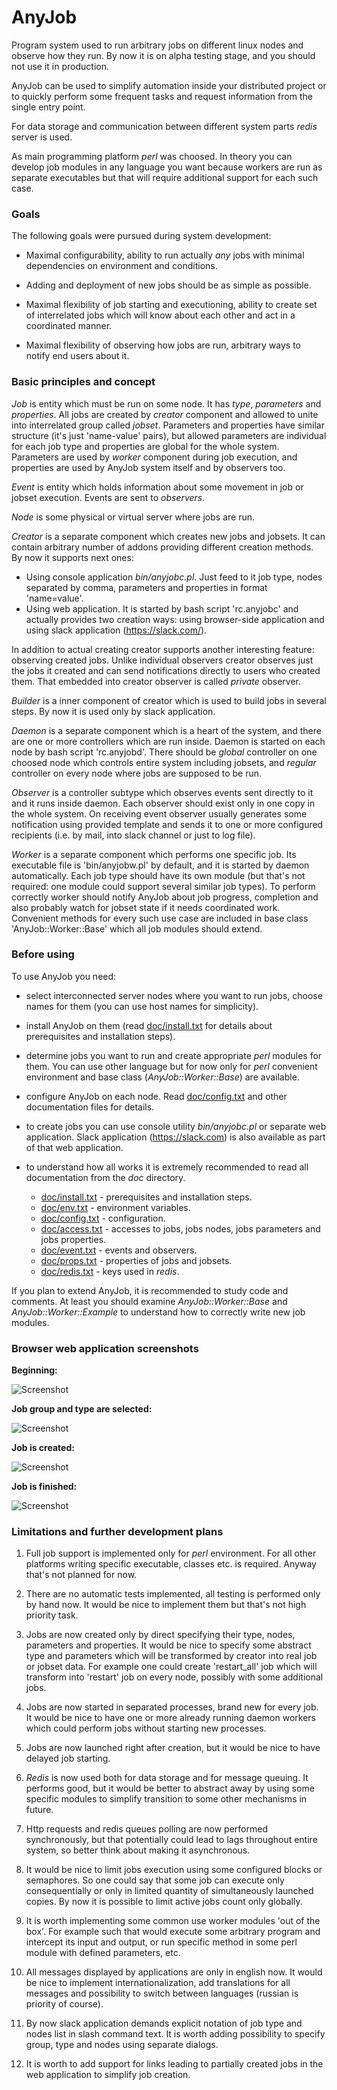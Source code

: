# AnyJob

Program system used to run arbitrary jobs on different linux nodes and observe how they run.
By now it is on alpha testing stage, and you should not use it in production.

AnyJob can be used to simplify automation inside your distributed project or to quickly perform some
frequent tasks and request information from the single entry point.

For data storage and communication between different system parts *redis* server is used.

As main programming platform *perl* was choosed. In theory you can develop job modules in any language
you want because workers are run as separate executables but that will require additional support
for each such case.

### Goals

The following goals were pursued during system development:

- Maximal configurability, ability to run actually *any* jobs with minimal dependencies on environment and conditions.

- Adding and deployment of new jobs should be as simple as possible.

- Maximal flexibility of job starting and executioning, ability to create set of interrelated jobs which will know
about each other and act in a coordinated manner.

- Maximal flexibility of observing how jobs are run, arbitrary ways to notify end users about it.

### Basic principles and concept

*Job* is entity which must be run on some node. It has *type*, *parameters* and *properties*. All jobs are created
by *creator* component and allowed to unite into interrelated group called *jobset*. Parameters and properties have
similar structure (it's just 'name-value' pairs), but allowed parameters are individual for each job type and
properties are global for the whole system. Parameters are used by *worker* component during job execution, and
properties are used by AnyJob system itself and by observers too.

*Event* is entity which holds information about some movement in job or jobset execution. Events are sent to
*observers*.

*Node* is some physical or virtual server where jobs are run.

*Creator* is a separate component which creates new jobs and jobsets. It can contain arbitrary number of
addons providing different creation methods. By now it supports next ones:
- Using console application *bin/anyjobc.pl*. Just feed to it job type, nodes separated by comma, parameters and
properties in format 'name=value'.
- Using web application. It is started by bash script 'rc.anyjobc' and actually provides two creation ways:
using browser-side application and using slack application (https://slack.com/).

In addition to actual creating creator supports another interesting feature: observing created jobs. Unlike
individual observers creator observes just the jobs it created and can send notifications directly to users who
created them. That embedded into creator observer is called *private* observer.

*Builder* is a inner component of creator which is used to build jobs in several steps. By now it is used only by slack
application.

*Daemon* is a separate component which is a heart of the system, and there are one or more controllers which are run
inside. Daemon is started on each node by bash script 'rc.anyjobd'. There should be *global* controller on one
choosed node which controls entire system including jobsets, and *regular* controller on every node where jobs are
supposed to be run. 

*Observer* is a controller subtype which observes events sent directly to it and it runs inside daemon. Each observer
should exist only in one copy in the whole system. On receiving event observer usually generates some notification
using provided template and sends it to one or more configured recipients (i.e. by mail, into slack channel or just
to log file).

*Worker* is a separate component which performs one specific job. Its executable file is 'bin/anyjobw.pl' by
default, and it is started by daemon automatically. Each job type should have its own module (but that's not required:
one module could support several similar job types). To perform correctly worker should notify AnyJob about job
progress, completion and also probably watch for jobset state if it needs coordinated work. Convenient methods for
every such use case are included in base class 'AnyJob::Worker::Base' which all job modules should extend. 

### Before using

To use AnyJob you need:

- select interconnected server nodes where you want to run jobs, choose names for them (you can use host names
for simplicity).

- install AnyJob on them (read [doc/install.txt](doc/install.txt) for details about prerequisites and installation
steps).

- determine jobs you want to run and create appropriate *perl* modules for them. You can use other language but for
now only for *perl* convenient environment and base class (*AnyJob::Worker::Base*) are available.

- configure AnyJob on each node. Read [doc/config.txt](doc/config.txt) and other documentation files for details.

- to create jobs you can use console utility *bin/anyjobc.pl* or separate web application. Slack application
(https://slack.com) is also available as part of that web application.

- to understand how all works it is extremely recommended to read all documentation from the *doc* directory.
   - [doc/install.txt](doc/install.txt) - prerequisites and installation steps.
   - [doc/env.txt](doc/env.txt) - environment variables.
   - [doc/config.txt](doc/config.txt) - configuration.
   - [doc/access.txt](doc/access.txt) - accesses to jobs, jobs nodes, jobs parameters and jobs properties.
   - [doc/event.txt](doc/event.txt) - events and observers.
   - [doc/props.txt](doc/props.txt) - properties of jobs and jobsets.
   - [doc/redis.txt](doc/redis.txt) - keys used in *redis*.

If you plan to extend AnyJob, it is recommended to study code and comments. At least you should examine
*AnyJob::Worker::Base* and *AnyJob::Worker::Example* to understand how to correctly write new job modules.

### Browser web application screenshots

**Beginning:**

![Screenshot](img/screenshot1.png)

**Job group and type are selected:**

![Screenshot](img/screenshot2.png)

**Job is created:**

![Screenshot](img/screenshot3.png)

**Job is finished:**

![Screenshot](img/screenshot4.png)

### Limitations and further development plans

1. Full job support is implemented only for *perl* environment. For all other platforms writing specific
executable, classes etc. is required. Anyway that's not planned for now.

2. There are no automatic tests implemented, all testing is performed only by hand now. It would be nice to implement
them but that's not high priority task.

3. Jobs are now created only by direct specifying their type, nodes, parameters and properties. It would be nice to
specify some abstract type and parameters which will be transformed by creator into real job or jobset data.
For example one could create 'restart_all' job which will transform into 'restart' job on every node, possibly with
some additional jobs.

4. Jobs are now started in separated processes, brand new for every job. It would be nice to have one or more already
running daemon workers which could perform jobs without starting new processes.

5. Jobs are now launched right after creation, but it would be nice to have delayed job starting.

6. *Redis* is now used both for data storage and for message queuing. It performs good, but it would be better to
abstract away by using some specific modules to simplify transition to some other mechanisms in future.

7. Http requests and redis queues polling are now performed synchronously, but that potentially could lead to lags
throughout entire system, so better think about making it asynchronous.

8. It would be nice to limit jobs execution using some configured blocks or semaphores. So one could say that
some job can execute only consequentially or only in limited quantity of simultaneously launched copies. By now
it is possible to limit active jobs count only globally.

9. It is worth implementing some common use worker modules 'out of the box'. For example such that would execute
some arbitrary program and intercept its input and output, or run specific method in some perl module with defined
parameters, etc.

10. All messages displayed by applications are only in english now. It would be nice to implement internationalization,
add translations for all messages and possibility to switch between languages (russian is priority of course).

11. By now slack application demands explicit notation of job type and nodes list in slash command text. It is worth
adding possibility to specify group, type and nodes using separate dialogs.

12. It is worth to add support for links leading to partially created jobs in the web application to simplify job
creation.
